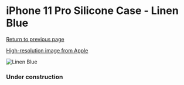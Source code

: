 # iPhone 11 Pro Silicone Case - Linen Blue

[Return to previous page](/iphone_11)

[High-resolution image from Apple](https://store.storeimages.cdn-apple.com/8756/as-images.apple.com/is/MY172?wid=4500&hei=4500&fmt=png)

<div style="width: 384px"><img src="/everysource/MY172.png" alt="Linen Blue"></div>

### Under construction
